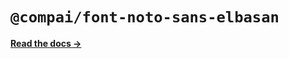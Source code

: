 # `@compai/font-noto-sans-elbasan`

[**Read the docs &rarr;**](https://components.ai/docs/typefaces/noto-sans-elbasan)
